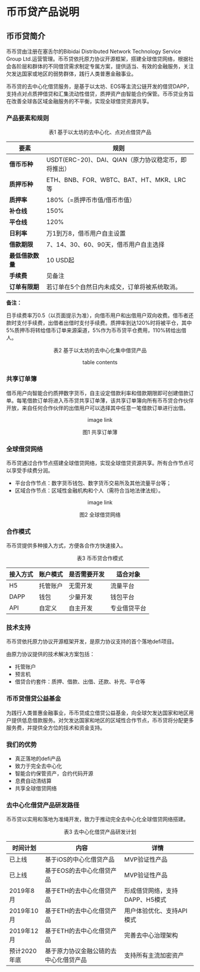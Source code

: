 # 币币贷产品说明

## 币币贷简介

币币贷由注册在塞舌尔的Bibidai Distributed Network Technology Service Group Ltd.运营管理。币币贷依托原力协议开源框架，搭建全球借贷网络，根据社会各阶层和群体的不同借贷需求制定专属方案，提供适当、有效的金融服务，关注欠发达国家或地区的弱势群体，践行人类普惠金融事业。

币币贷的去中心化借贷服务，是基于以太坊、EOS等主流公链开发的借贷DAPP，支持点对点质押借贷和汇集流动性借贷，质押资产由智能合约保管。币币贷业务旨在改善全球各区域金融服务的不平衡，实现全球借贷资源共享。

### 产品要素和规则

<div align = center>表1 基于以太坊的去中心化、点对点借贷产品

| <b>要素</b> | <b>规则</b> |
| ------------- | ------------- |
| <b>借币币种</b> | USDT(ERC-20)、DAI、QIAN（原力协议稳定币，即将推出） |
| <b>质押币种</b> | ETH、BNB、FOR、WBTC、BAT、HT、MKR、LRC等 |
| <b>质押率</b> | 180%（=质押币市值/借币市值） |
| <b>补仓线</b> | 150% |
| <b>平仓线</b> | 120% |
| <b>日利率</b> | 万1到万8，借币用户自主设置 |
| <b>借款期限</b> | 7、14、30、60、90天，借币用户自主选择 |
| <b>最低借款数量</b> | 10 USD起 |
| <b>手续费</b> | 见备注 |
| <b>订单有限期</b> | 若订单在5个自然日内未成交，订单将被系统取消。 |
</div>

<b>备注：</b>

日手续费率万0.5（以页面提示为准），向借币用户和出借用户双向收费。借币者还款时支付手续费，出借者出借时支付手续费。质押率到达120%时将被平仓，其中5%质押币将转给借币订单来源渠道，5%作为币币贷平仓费用，110%转给出借人。

<div align = center>表2 基于以太坊的去中心化集中借贷产品

table contents
</div>



### 共享订单簿

借币用户向智能合约质押数字货币，自主设定借款利率和借款期限即可创建借款订单。每笔借款订单将进入币币贷共享订单薄，该共享订单簿向所有币币贷合作伙伴开放，来自任何合作伙伴的出借用户可以选择其中任意一笔借款订单进行出借。

<div align = center>image link

图1 共享订单薄</div>

### 全球借贷网络

币币贷通过合作节点搭建全球借贷网络，实现全球借贷资源共享。所有合作节点可以享受手续费分润。

- 平台合作节点：数字货币钱包、数字货币交易所及其他流量平台等；
- 区域合作节点：区域性金融机构和个人（需符合当地法律法规）。

<div align = center>image link

图2 全球借贷网络</div>

### 合作模式

币币贷提供多种接入方式，方便各合作方快速接入。

<div align = center>表3 币币贷合作模式

| 接入方式 | 账户模式 | 是否需要开发 | 适合对象 |
| ------------- | ------------- | ------------- | ------------- |
| H5 | 托管账户 | 无需开发 | 流量平台 |
| DAPP | 钱包 | 少量开发 | 钱包平台 |
| API | 自定义 | 自主开发 | 专业借贷平台 |
</div>

### 技术支持

币币贷依托原力协议开源框架开发，是原力协议支持的首个落地defi项目。

由原力协议提供的技术解决方案包括：

- 托管账户
- 预言机
- 借贷合约套件：质押、借款、出借、还款、补充、平仓等

### 币币贷借贷公益基金

为践行人类普惠金融事业，币币贷成立借贷公益基金，向全球欠发达国家和地区用户提供低息借款服务。对欠发达国家和地区的区域性合作节点，币币贷将分配更多服务费，并提供全方位的技术和资金支持。

### 我们的优势

- 真正落地的defi产品
- 致力于完全去中心化
- 智能合约保管资产，合约代码开源
- 息费自动清结算
- 共享全球借贷网络

### 去中心化借贷产品研发路径

币币贷以实用和落地为准绳开发，致力于推动完全去中心化全球借贷网络搭建。

<div align = center>表3 去中心化借贷产品研发计划

| 时间计划 | 内容 | 详情 |
| ------------- | ------------- | ------------- |
| 已上线 | 基于iOS的中心化借贷产品 | MVP验证性产品 |
| 已上线 | 基于EOS的去中心化借贷产品 | MVP验证性产品 |
| 2019年8月 | 基于ETH的去中心化借贷产品 | 形成借贷网络，支持DAPP、H5模式 |
| 2019年10月 | 基于ETH的去中心化借贷产品 | 用户体验优化、支持API模式 |
| 2019年12月 | 基于ETH的去中心化借贷产品 | 完善去中心治理架构 |
| 预计2020年底 | 基于原力协议金融公链的去中心化借贷产品 | 支持所有主流加密资产 |
</div>
